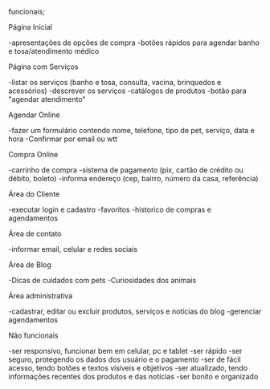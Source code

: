 funcionais;

Página Inicial

-apresentações de opções de compra
-botões rápidos para agendar banho e tosa/atendimento médico

Página com Serviços

-listar os serviços (banho e tosa, consulta, vacina, brinquedos e acessórios)
-descrever os serviços 
-catálogos de produtos
-botão para "agendar atendimento"

Agendar Online

-fazer um formulário contendo nome, telefone, tipo de pet, serviço, data e hora
-Confirmar por email ou wtt

Compra Online

-carrinho de compra
-sistema de pagamento (pix, cartão de crédito ou débito, boleto)
-informa endereço (cep, bairro, número da casa, referência)

Área do Cliente

-executar login e cadastro
-favoritos
-historico de compras e agendamentos

Área de contato

-informar email, celular e redes sociais

Área de Blog

-Dicas de cuidados com pets 
-Curiosidades dos animais 

Área administrativa

-cadastrar, editar ou excluir produtos, serviços e notícias do blog
-gerenciar agendamentos

Não funcionais

-ser responsivo, funcionar bem em celular, pc e tablet 
-ser rápido
-ser seguro, protegendo os dados dos usuário e o pagamento
-ser de fácil acesso, tendo botões e textos visíveis e objetivos
-ser atualizado, tendo informações recentes dos produtos e das notícias
-ser bonito e organizado
